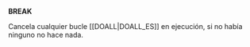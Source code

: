 **BREAK**

Cancela cualquier bucle [[DOALL|DOALL_ES]] en ejecución, si no había ninguno no hace nada.
